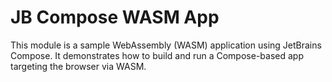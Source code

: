 # JB Compose WASM App

This module is a sample WebAssembly (WASM) application using JetBrains Compose. It demonstrates how to build and run 
a Compose-based app targeting the browser via WASM.
